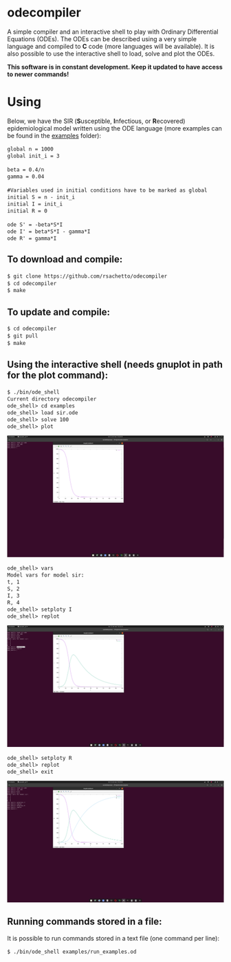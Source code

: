 # odecompiler
A simple compiler and an interactive shell to play with Ordinary Differential Equations (ODEs).
The ODEs can be described using a very simple language and compiled to **C** code (more languages will be available). It is also
possible to use the interactive shell to load, solve and plot the ODEs.

**This software is in constant development. Keep it updated to have access to newer commands!**

# Using

Below, we have the SIR (**S**usceptible, **I**nfectious, or **R**ecovered) epidemiological model written using the ODE language (more examples can be found in the [examples](https://github.com/rsachetto/odecompiler/tree/master/examples) folder):

```
global n = 1000
global init_i = 3

beta = 0.4/n
gamma = 0.04

#Variables used in initial conditions have to be marked as global
initial S = n - init_i
initial I = init_i
initial R = 0

ode S' = -beta*S*I
ode I' = beta*S*I - gamma*I
ode R' = gamma*I
```

## To download and compile:

```sh
$ git clone https://github.com/rsachetto/odecompiler
$ cd odecompiler
$ make
```

## To update and compile:

```sh
$ cd odecompiler
$ git pull
$ make
```

## Using the interactive shell (needs gnuplot in path for the plot command):

```
$ ./bin/ode_shell
Current directory odecompiler
ode_shell> cd examples
ode_shell> load sir.ode
ode_shell> solve 100
ode_shell> plot
```

![plot image](https://raw.githubusercontent.com/rsachetto/odecompiler/master/imgs/sir_ode.png)

```
ode_shell> vars
Model vars for model sir:
t, 1
S, 2
I, 3
R, 4
ode_shell> setploty I
ode_shell> replot
```
![plot image](https://raw.githubusercontent.com/rsachetto/odecompiler/master/imgs/sir_ode2.png)

```
ode_shell> setploty R
ode_shell> replot
ode_shell> exit
```
![plot image](https://raw.githubusercontent.com/rsachetto/odecompiler/master/imgs/sir_ode3.png)

## Running commands stored in a file:

It is possible to run commands stored in a text file (one command per line):

```sh
$ ./bin/ode_shell examples/run_examples.od
```
